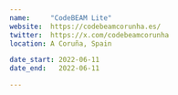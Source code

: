```yaml
---
name:     "CodeBEAM Lite"
website:  https://codebeamcorunha.es/
twitter:  https://x.com/codebeamcorunha
location: A Coruña, Spain

date_start: 2022-06-11
date_end:   2022-06-11

---
```


